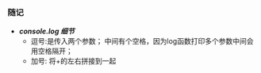### 随记

+ ***console.log 细节***
  + 逗号:是传入两个参数；       中间有个空格，因为log函数打印多个参数中间会用空格隔开；        
  +  加号:                                     将+的左右拼接到一起

